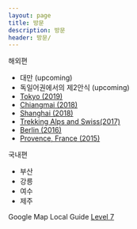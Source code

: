 ```yaml
---
layout: page
title: 방문
description: 방문
header: 방문/
---
```



해외편
* 대만 (upcoming)
* 독일어권에서의 제2안식 (upcoming)
* [Tokyo (2019)](/travel-tokyo)
* [Chiangmai (2018)](/travel-chiangmai)
* [Shanghai (2018)](/travel-shanghai)
* [Trekking Alps and Swiss(2017)](/travel-swiss)
* [Berlin (2016)](/travel-berlin)
* [Provence, France (2015)](/travel-provence)



국내편
* 부산
* 강릉
* 여수
* 제주



Google Map Local Guide [Level 7](https://www.google.com/maps/contrib/100621312322588477431/reviews/@34.1858158,157.8809861,3z/data=!3m1!4b1!4m3!8m2!3m1!1e1)
